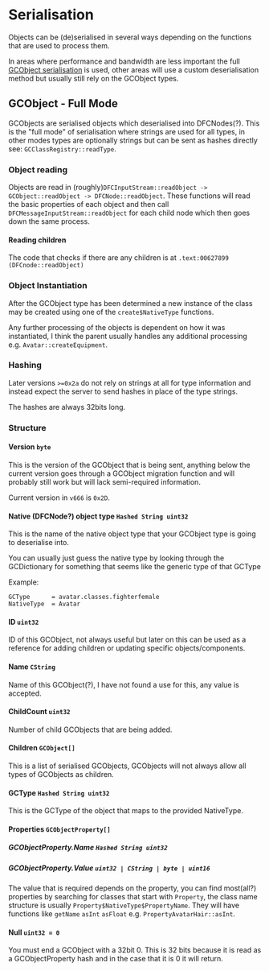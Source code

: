 # Serialisation

Objects can be (de)serialised in several ways depending on the functions that are used to process them.

In areas where performance and bandwidth are less important the full [GCObject serialisation](#GCObjects) is used, other
areas will use a custom deserialisation method but usually still rely on the GCObject types.

## GCObject - Full Mode

GCObjects are serialised objects which deserialised into DFCNodes(?). This is the "full mode" of serialisation where
strings are used for all types, in other modes types are optionally strings but can be sent as hashes directly
see: `GCClassRegistry::readType`.

### Object reading

Objects are read in (roughly)`DFCInputStream::readObject -> GCObject::readObject -> DFCNode::readObject`. These
functions will read the basic properties of each object and then call `DFCMessageInputStream::readObject` for each child
node which then goes down the same process.

#### Reading children

The code that checks if there are any children is at `.text:00627899 (DFCnode::readObject)`

### Object Instantiation

After the GCObject type has been determined a new instance of the class may be created using one of
the `create$NativeType`
functions.

Any further processing of the objects is dependent on how it was instantiated, I think the parent usually handles any
additional processing e.g. `Avatar::createEquipment`.

### Hashing

Later versions `>=0x2a` do not rely on strings at all for type information and instead expect the server to send hashes
in place of the type strings.

The hashes are always 32bits long.

### Structure

#### Version `byte`

This is the version of the GCObject that is being sent, anything below the current version goes through a GCObject
migration function and will probably still work but will lack semi-required information.

Current version in `v666` is `0x2D`.

#### Native (DFCNode?) object type `Hashed String uint32`

This is the name of the native object type that your GCObject type is going to deserialise into.

You can usually just guess the native type by looking through the GCDictionary for something that seems like the generic
type of that GCType

Example:

```
GCType      = avatar.classes.fighterfemale 
NativeType  = Avatar
```

#### ID `uint32`

ID of this GCObject, not always useful but later on this can be used as a reference for adding children or updating
specific objects/components.

#### Name `CString`

Name of this GCObject(?), I have not found a use for this, any value is accepted.

#### ChildCount `uint32`

Number of child GCObjects that are being added.

#### Children `GCObject[]`

This is a list of serialised GCObjects, GCObjects will not always allow all types of GCObjects as children.

#### GCType `Hashed String uint32`

This is the GCType of the object that maps to the provided NativeType.

#### Properties `GCObjectProperty[]`

##### GCObjectProperty.Name `Hashed String uint32`

##### GCObjectProperty.Value `uint32 | CString | byte | uint16`

The value that is required depends on the property, you can find most(all?) properties by searching for classes that
start with `Property`, the class name structure is usually `Property$NativeType$PropertyName`. They will have functions
like `getName` `asInt` `asFloat` e.g. `PropertyAvatarHair::asInt`.

#### Null `uint32 = 0`

You must end a GCObject with a 32bit 0.
This is 32 bits because it is read as a GCObjectProperty hash and in the case that it is 0 it will return.
